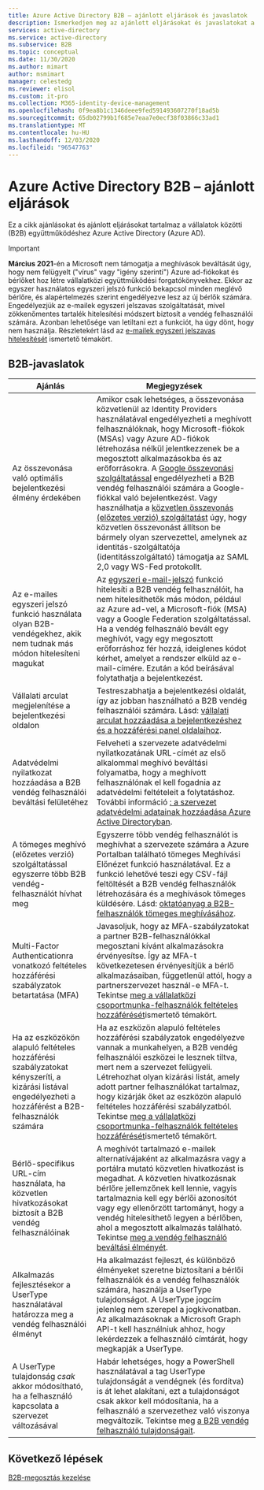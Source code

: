 ```yaml
---
title: Azure Active Directory B2B – ajánlott eljárások és javaslatok
description: Ismerkedjen meg az ajánlott eljárásokat és javaslatokat a vállalatok közötti (B2B) vendég felhasználói hozzáférés Azure Active Directory.
services: active-directory
ms.service: active-directory
ms.subservice: B2B
ms.topic: conceptual
ms.date: 11/30/2020
ms.author: mimart
author: msmimart
manager: celestedg
ms.reviewer: elisol
ms.custom: it-pro
ms.collection: M365-identity-device-management
ms.openlocfilehash: 0f9ea8b1c1346deee9fed591493607270f18ad5b
ms.sourcegitcommit: 65db02799b1f685e7eaa7e0ecf38f03866c33ad1
ms.translationtype: MT
ms.contentlocale: hu-HU
ms.lasthandoff: 12/03/2020
ms.locfileid: "96547763"
---
```

# <a name="azure-active-directory-b2b-best-practices"></a>Azure Active Directory B2B – ajánlott eljárások
Ez a cikk ajánlásokat és ajánlott eljárásokat tartalmaz a vállalatok közötti (B2B) együttműködéshez Azure Active Directory (Azure AD).

   > [!IMPORTANT]
   > **Március 2021**-én a Microsoft nem támogatja a meghívások beváltását úgy, hogy nem felügyelt ("vírus" vagy "igény szerinti") Azure ad-fiókokat és bérlőket hoz létre vállalatközi együttműködési forgatókönyvekhez. Ekkor az egyszer használatos egyszeri jelszó funkció bekapcsol minden meglévő bérlőre, és alapértelmezés szerint engedélyezve lesz az új bérlők számára. Engedélyezjük az e-mailek egyszeri jelszavas szolgáltatását, mivel zökkenőmentes tartalék hitelesítési módszert biztosít a vendég felhasználói számára. Azonban lehetősége van letiltani ezt a funkciót, ha úgy dönt, hogy nem használja. Részletekért lásd az [e-mailek egyszeri jelszavas hitelesítését](one-time-passcode.md) ismertető témakört.


## <a name="b2b-recommendations"></a>B2B-javaslatok
| Ajánlás | Megjegyzések |
| --- | --- |
| Az összevonása való optimális bejelentkezési élmény érdekében | Amikor csak lehetséges, a összevonása közvetlenül az Identity Providers használatával engedélyezheti a meghívott felhasználóknak, hogy Microsoft-fiókok (MSAs) vagy Azure AD-fiókok létrehozása nélkül jelentkezzenek be a megosztott alkalmazásokba és az erőforrásokra. A [Google összevonási szolgáltatással](google-federation.md) engedélyezheti a B2B vendég felhasználói számára a Google-fiókkal való bejelentkezést. Vagy használhatja a [közvetlen összevonás (előzetes verzió) szolgáltatást](direct-federation.md) úgy, hogy közvetlen összevonást állítson be bármely olyan szervezettel, amelynek az identitás-szolgáltatója (identitásszolgáltató) támogatja az SAML 2,0 vagy WS-Fed protokollt. |
| Az e-mailes egyszeri jelszó funkció használata olyan B2B-vendégekhez, akik nem tudnak más módon hitelesíteni magukat | Az [egyszeri e-mail-jelszó](one-time-passcode.md) funkció hitelesíti a B2B vendég felhasználóit, ha nem hitelesíthetők más módon, például az Azure ad-vel, a Microsoft-fiók (MSA) vagy a Google Federation szolgáltatással. Ha a vendég felhasználó bevált egy meghívót, vagy egy megosztott erőforráshoz fér hozzá, ideiglenes kódot kérhet, amelyet a rendszer elküld az e-mail-címére. Ezután a kód beírásával folytathatja a bejelentkezést. |
| Vállalati arculat megjelenítése a bejelentkezési oldalon | Testreszabhatja a bejelentkezési oldalát, így az jobban használható a B2B vendég felhasználói számára. Lásd: [vállalati arculat hozzáadása a bejelentkezéshez és a hozzáférési panel oldalaihoz](../fundamentals/customize-branding.md). |
| Adatvédelmi nyilatkozat hozzáadása a B2B vendég felhasználói beváltási felületéhez | Felveheti a szervezete adatvédelmi nyilatkozatának URL-címét az első alkalommal meghívó beváltási folyamatba, hogy a meghívott felhasználónak el kell fogadnia az adatvédelmi feltételeit a folytatáshoz. További információ [: a szervezet adatvédelmi adatainak hozzáadása Azure Active Directoryban](../fundamentals/active-directory-properties-area.md). |
| A tömeges meghívó (előzetes verzió) szolgáltatással egyszerre több B2B vendég-felhasználót hívhat meg | Egyszerre több vendég felhasználót is meghívhat a szervezete számára a Azure Portalban található tömeges Meghívási Előnézet funkció használatával. Ez a funkció lehetővé teszi egy CSV-fájl feltöltését a B2B vendég felhasználók létrehozására és a meghívások tömeges küldésére. Lásd: [oktatóanyag a B2B-felhasználók tömeges meghívásához](tutorial-bulk-invite.md). |
| Multi-Factor Authenticationra vonatkozó feltételes hozzáférési szabályzatok betartatása (MFA) | Javasoljuk, hogy az MFA-szabályzatokat a partner B2B-felhasználókkal megosztani kívánt alkalmazásokra érvényesítse. Így az MFA-t következetesen érvényesítjük a bérlő alkalmazásaiban, függetlenül attól, hogy a partnerszervezet használ-e MFA-t. Tekintse [meg a vállalatközi csoportmunka-felhasználók feltételes hozzáférését](conditional-access.md)ismertető témakört. |
| Ha az eszközökön alapuló feltételes hozzáférési szabályzatokat kényszeríti, a kizárási listával engedélyezheti a hozzáférést a B2B-felhasználók számára | Ha az eszközön alapuló feltételes hozzáférési szabályzatok engedélyezve vannak a munkahelyen, a B2B vendég felhasználói eszközei le lesznek tiltva, mert nem a szervezet felügyeli. Létrehozhat olyan kizárási listát, amely adott partner felhasználókat tartalmaz, hogy kizárják őket az eszközön alapuló feltételes hozzáférési szabályzatból. Tekintse [meg a vállalatközi csoportmunka-felhasználók feltételes hozzáférését](conditional-access.md)ismertető témakört. |
| Bérlő-specifikus URL-cím használata, ha közvetlen hivatkozásokat biztosít a B2B vendég felhasználóinak | A meghívót tartalmazó e-mailek alternatívájaként az alkalmazásra vagy a portálra mutató közvetlen hivatkozást is megadhat. A közvetlen hivatkozásnak bérlőre jellemzőnek kell lennie, vagyis tartalmaznia kell egy bérlői azonosítót vagy egy ellenőrzött tartományt, hogy a vendég hitelesíthető legyen a bérlőben, ahol a megosztott alkalmazás található. Tekintse [meg a vendég felhasználó beváltási élményét](redemption-experience.md). |
| Alkalmazás fejlesztésekor a UserType használatával határozza meg a vendég felhasználói élményt  | Ha alkalmazást fejleszt, és különböző élményeket szeretne biztosítani a bérlői felhasználók és a vendég felhasználók számára, használja a UserType tulajdonságot. A UserType jogcím jelenleg nem szerepel a jogkivonatban. Az alkalmazásoknak a Microsoft Graph API-t kell használniuk ahhoz, hogy lekérdezzek a felhasználó címtárát, hogy megkapják a UserType. |
| A UserType tulajdonság *csak* akkor módosítható, ha a felhasználó kapcsolata a szervezet változásával | Habár lehetséges, hogy a PowerShell használatával a tag UserType tulajdonságát a vendégnek (és fordítva) is át lehet alakítani, ezt a tulajdonságot csak akkor kell módosítania, ha a felhasználó a szervezethez való viszonya megváltozik. Tekintse meg [a B2B vendég felhasználó tulajdonságait](user-properties.md).|

## <a name="next-steps"></a>Következő lépések

[B2B-megosztás kezelése](delegate-invitations.md)